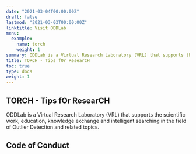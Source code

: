 ```yaml
---
date: "2021-03-04T00:00:00Z"
draft: false
lastmod: "2021-03-03T00:00:00Z"
linktitle: Visit ODDLab
menu:
  example:
    name: torch
    weight: 1
summary: ODDLab is a Virtual Research Laboratory (VRL) that supports the scientific work, education, knowledge exchange and intelligent searching in the field of Outlier Detection.
title: TORCH - Tips fOr ResearCH
toc: true
type: docs
weight: 1
---
```


## TORCH - Tips fOr ResearCH

ODDLab is a Virtual Research Laboratory (VRL) that supports the scientific work, education, knowledge exchange and intelligent searching in the field of Outlier Detection and related topics.

## Code of Conduct